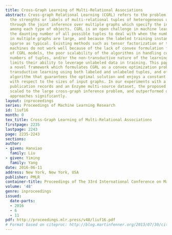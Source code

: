 ```yaml
---
title: Cross-Graph Learning of Multi-Relational Associations
abstract: Cross-graph Relational Learning (CGRL) refers to the problem of predicting
  the strengths or labels of multi-relational tuples of heterogeneous object types,
  through the joint inference over multiple graphs which specify the internal connections
  among each type of objects. CGRL is an open challenge in machine learning due to
  the daunting number of all possible tuples to deal with when the numbers of nodes
  in multiple graphs are large, and because the labeled training instances are extremely
  sparse as typical. Existing methods such as tensor factorization or tensor-kernel
  machines do not work well because of the lack of convex formulation for the optimization
  of CGRL models, the poor scalability of the algorithms in handling combinatorial
  numbers of tuples, and/or the non-transductive nature of the learning methods which
  limits their ability to leverage unlabeled data in training. This paper proposes
  a novel framework which formulates CGRL as a convex optimization problem, enables
  transductive learning using both labeled and unlabeled tuples, and offers a scalable
  algorithm that guarantees the optimal solution and enjoys a constant time complexity
  with respect to the sizes of input graphs. In our experiments with a subset of DBLP
  publication records and an Enzyme multi-source dataset, the proposed method successfully
  scaled to the large cross-graph inference problem, and outperformed other representative
  approaches significantly.
layout: inproceedings
series: Proceedings of Machine Learning Research
id: liuf16
month: 0
tex_title: Cross-Graph Learning of Multi-Relational Associations
firstpage: 2235
lastpage: 2243
page: 2235-2243
sections: 
author:
- given: Hanxiao
  family: Liu
- given: Yiming
  family: Yang
date: 2016-06-11
address: New York, New York, USA
publisher: PMLR
container-title: Proceedings of The 33rd International Conference on Machine Learning
volume: '48'
genre: inproceedings
issued:
  date-parts:
  - 2016
  - 6
  - 11
pdf: http://proceedings.mlr.press/v48/liuf16.pdf
# Format based on citeproc: http://blog.martinfenner.org/2013/07/30/citeproc-yaml-for-bibliographies/
---
```

